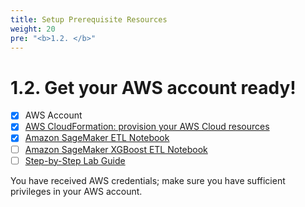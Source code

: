 ```yaml
---
title: Setup Prerequisite Resources
weight: 20
pre: "<b>1.2. </b>"
---
```


# 1.2. Get your AWS account ready!

* [x] AWS Account
* [x] [AWS CloudFormation: provision your AWS Cloud resources](https://github.com/nnthanh101/serverless-data-lake/blob/nyc-taxi/README/nyc-taxi/serverless-dataprep-glue.yaml)
* [x] [Amazon SageMaker ETL Notebook](https://github.com/nnthanh101/serverless-data-lake/blob/nyc-taxi/README/nyc-taxi/nyctaxi_raw_dataset_etl.ipynb)
* [ ] [Amazon SageMaker XGBoost ETL Notebook](https://github.com/nnthanh101/serverless-data-lake/blob/nyc-taxi/README/nyc-taxi/nyctaxi_tips_prediction_xgboost.ipynb)
* [ ] [Step-by-Step Lab Guide](https://datalake.aws.job4u.io/)

You have received AWS credentials; make sure you have sufficient privileges in your AWS account.
